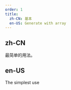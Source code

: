 ```yaml
---
order: 1
title:
  zh-CN: 基本
  en-US: Generate with array
---
```


## zh-CN

最简单的用法。

## en-US

The simplest use
